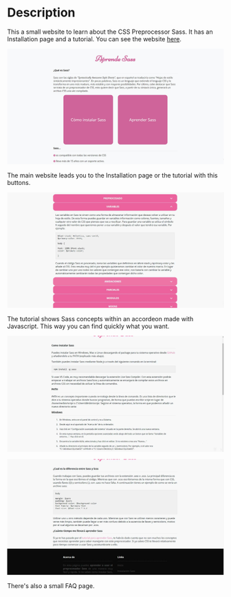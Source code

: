 # Description

This a small website to learn about the CSS Preprocessor Sass. It has an Installation page and a tutorial. You can see the website [here](https://oscarandio.github.io/Learn-sass/).

![thumnail](https://raw.githubusercontent.com/Oscarandio/Learn-sass/main/public/thumbnail.jpg)

The main website leads you to the Installation page or the tutorial with this buttons.

![thumnail](https://raw.githubusercontent.com/Oscarandio/Learn-sass/main/public/learn.jpg)

The tutorial shows Sass concepts within an accordeon made with Javascript. This way you can find quickly what you want.

![thumnail](https://raw.githubusercontent.com/Oscarandio/Learn-sass/main/public/install.jpg)

![thumnail](https://raw.githubusercontent.com/Oscarandio/Learn-sass/main/public/faq.jpg)

There's also a small FAQ page.


